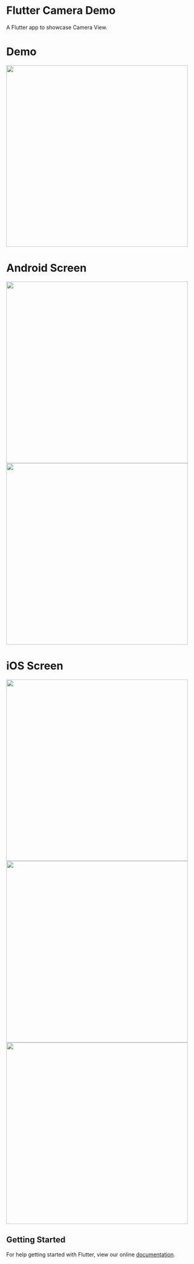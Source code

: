 # Flutter Camera Demo

A Flutter app to showcase Camera View.

# Demo
<img height="480px" src="https://github.com/flutter-devs/flutter_camera_demo/blob/master/screens/demo.gif">



# Android Screen
<img height="480px" src="https://github.com/flutter-devs/flutter_camera_demo/blob/master/screens/Android1.jpg"> <img height="480px" src="https://github.com/flutter-devs/flutter_camera_demo/blob/master/screens/android2.jpg"> 


# iOS Screen
<img height="480px" src="https://github.com/flutter-devs/flutter_camera_demo/blob/master/screens/iPhone1.jpg"> <img height="480px" src="https://github.com/flutter-devs/flutter_camera_demo/blob/master/screens/iphone2.jpg"> <img height="480px" src="https://github.com/flutter-devs/flutter_camera_demo/blob/master/screens/iphone3.jpg">



## Getting Started

For help getting started with Flutter, view our online
[documentation](https://flutter.io/).
